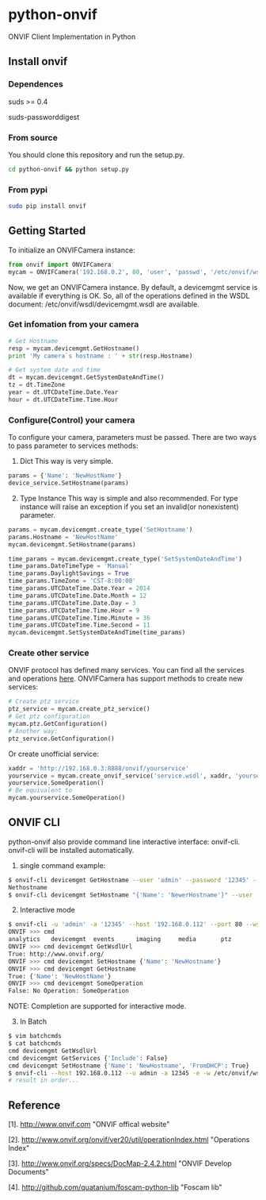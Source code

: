 python-onvif
============

ONVIF Client Implementation in Python

## Install onvif
### Dependences
suds >= 0.4

suds-passworddigest

### From source
You should clone this repository and run the setup.py.

```Bash
cd python-onvif && python setup.py
```

### From pypi

```Bash
sudo pip install onvif
```

## Getting Started
To initialize an ONVIFCamera instance:

```python
from onvif import ONVIFCamera
mycam = ONVIFCamera('192.168.0.2', 80, 'user', 'passwd', '/etc/onvif/wsdl/')
```
Now, we get an ONVIFCamera instance. By default, a devicemgmt service is available if everything is OK.
So, all of the operations defined in the WSDL document:
/etc/onvif/wsdl/devicemgmt.wsdl
are available.

### Get infomation from your camera

```python
# Get Hostname
resp = mycam.devicemgmt.GetHostname()
print 'My camera`s hostname : ' + str(resp.Hostname)

# Get system date and time
dt = mycam.devicemgmt.GetSystemDateAndTime()
tz = dt.TimeZone
year = dt.UTCDateTime.Date.Year
hour = dt.UTCDateTime.Time.Hour
```

### Configure(Control) your camera
To configure your camera, parameters must be passed.  There are two ways
to pass parameter to services methods:
1. Dict
This way is very simple.

```python
params = {'Name': 'NewHostName'}
device_service.SetHostname(params)
```
2. Type Instance
This way is simple and also recommended. For type instance will raise an
exception if you set an invalid(or nonexistent) parameter.

```python
params = mycam.devicemgmt.create_type('SetHostname')
params.Hostname = 'NewHostName'
mycam.devicemgmt.SetHostname(params)

time_params = mycam.devicemgmt.create_type('SetSystemDateAndTime')
time_params.DateTimeType = 'Manual'
time_params.DaylightSavings = True
time_params.TimeZone = 'CST-8:00:00'
time_params.UTCDateTime.Date.Year = 2014
time_params.UTCDateTime.Date.Month = 12
time_params.UTCDateTime.Date.Day = 3
time_params.UTCDateTime.Time.Hour = 9
time_params.UTCDateTime.Time.Minute = 36
time_params.UTCDateTime.Time.Second = 11
mycam.devicemgmt.SetSystemDateAndTime(time_params)
```

### Create other service
ONVIF protocol has defined many services.
You can find all the services and operations [here](http://www.onvif.org/onvif/ver20/util/operationIndex.html).
ONVIFCamera has support methods to create new services:

```python
# Create ptz service
ptz_service = mycam.create_ptz_service()
# Get ptz configuration
mycam.ptz.GetConfiguration()
# Another way:
ptz_service.GetConfiguration()
```

Or create unofficial service:

```python
xaddr = 'http://192.168.0.3:8888/onvif/yourservice'
yourservice = mycam.create_onvif_service('service.wsdl', xaddr, 'yourservice')
yourservice.SomeOperation()
# Be equivalent to
mycam.yourservice.SomeOperation()

```

## ONVIF CLI
python-onvif also provide command line interactive interface: onvif-cli.
onvif-cli will be installed automatically.
1. single command example:

```Bash
$ onvif-cli devicemgmt GetHostname --user 'admin' --password '12345' --host '192.168.0.112' --port 80 --wsdl /etc/onvif/wsdl/
Nethostname
$ onvif-cli devicemgmt SetHostname "{'Name': 'NewerHostname'}" --user 'admin' --password '12345' --host '192.168.0.112' --port 80 --wsdl /etc/onvif/wsdl/
```

2. Interactive mode

```Bash
$ onvif-cli -u 'admin' -a '12345' --host '192.168.0.112' --port 80 --wsdl /etc/onvif/wsdl/
ONVIF >>> cmd
analytics   devicemgmt  events      imaging     media       ptz
ONVIF >>> cmd devicemgmt GetWsdlUrl
True: http://www.onvif.org/
ONVIF >>> cmd devicemgmt SetHostname {'Name': 'NewHostname'}
ONVIF >>> cmd devicemgmt GetHostname
True: {'Name': 'NewHostName'}
ONVIF >>> cmd devicemgmt SomeOperation
False: No Operation: SomeOperation
```
NOTE: Completion are supported for interactive mode.

3. In Batch

```Bash
$ vim batchcmds
$ cat batchcmds
cmd devicemgmt GetWsdlUrl
cmd devicemgmt GetServices {'Include': False}
cmd devicemgmt SetHostname {'Name': 'NewHostname', 'FromDHCP': True}
$ onvif-cli --host 192.168.0.112 --u admin -a 12345 -e -w /etc/onvif/wsdl/ < batchcmds
# result in order...
```

## Reference
[1]. http://www.onvif.com "ONVIF offical website"

[2]. http://www.onvif.org/onvif/ver20/util/operationIndex.html "Operations Index"

[3]. http://www.onvif.org/specs/DocMap-2.4.2.html "ONVIF Develop Documents"

[4]. http://github.com/quatanium/foscam-python-lib "Foscam lib"

